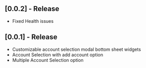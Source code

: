 ## [0.0.2] - Release 

* Fixed Health issues

## [0.0.1] - Release 

* Customizable account selection modal bottom sheet widgets
* Account Selection with add account option
* Multiple Account Selection option

